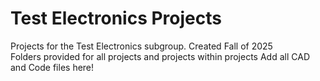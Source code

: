# Test Electronics Projects
Projects for the Test Electronics subgroup. Created Fall of 2025 <br>
Folders provided for all projects and projects within projects
Add all CAD and Code files here!
